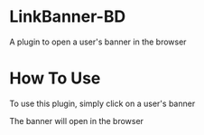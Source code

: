 # LinkBanner-BD
A plugin to open a user's banner in the browser 

# How To Use

To use this plugin, simply click on a user's banner

The banner will open in the browser
